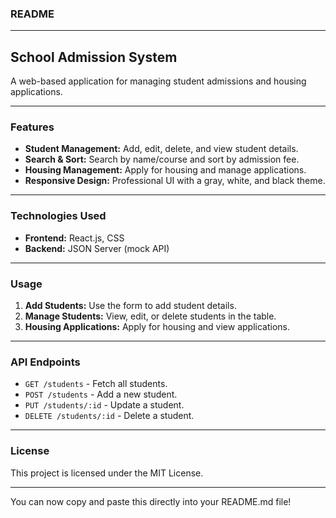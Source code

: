 ### README

---

## School Admission System

A web-based application for managing student admissions and housing applications.

---

### Features

- **Student Management:** Add, edit, delete, and view student details.
- **Search & Sort:** Search by name/course and sort by admission fee.
- **Housing Management:** Apply for housing and manage applications.
- **Responsive Design:** Professional UI with a gray, white, and black theme.

---

### Technologies Used

- **Frontend:** React.js, CSS
- **Backend:** JSON Server (mock API)

---



### Usage

1. **Add Students:** Use the form to add student details.
2. **Manage Students:** View, edit, or delete students in the table.
3. **Housing Applications:** Apply for housing and view applications.

---

### API Endpoints

- `GET /students` - Fetch all students.
- `POST /students` - Add a new student.
- `PUT /students/:id` - Update a student.
- `DELETE /students/:id` - Delete a student.

---

### License

This project is licensed under the MIT License.

--- 

You can now copy and paste this directly into your README.md file!
